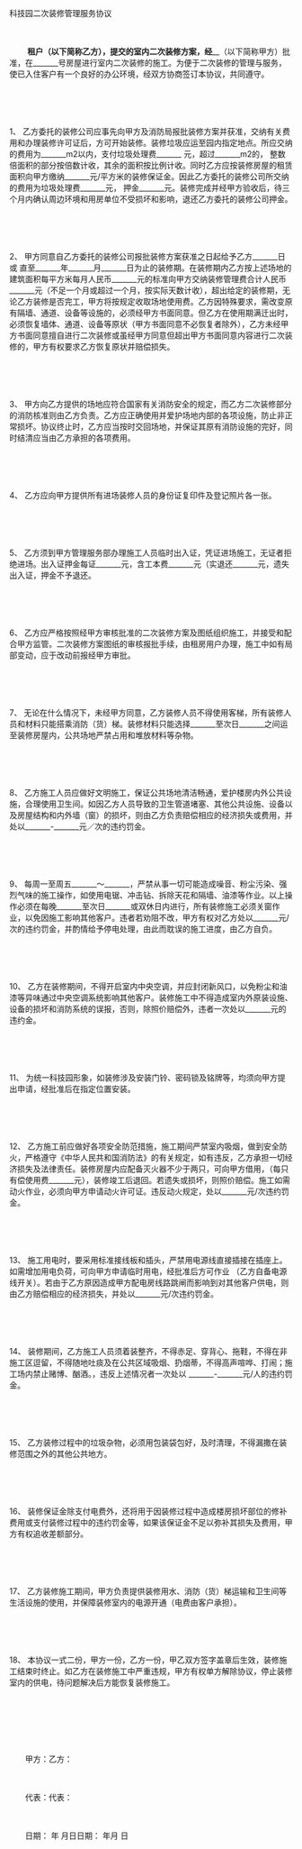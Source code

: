 



科技园二次装修管理服务协议



 

　　

　　 ____________租户（以下简称乙方），提交的室内二次装修方案，经______________（以下简称甲方）批准，在_______号房屋进行室内二次装修的施工。为便于二次装修的管理与服务，使已入住客户有一个良好的办公环境，经双方协商签订本协议，共同遵守。

　　

　　

1、
乙方委托的装修公司应事先向甲方及消防局报批装修方案并获准，交纳有关费用和办理装修许可证后，方可开始装修。装修垃圾应运至园内指定地点。所应交纳的费用为_______m2以内，支付垃圾处理费_______ 元，超过_______m2的， 整数倍面积的部分按倍数计收，其余的面积按比例计收。同时乙方应按装修房屋的租赁面积向甲方缴纳_______元/平方米的装修保证金。因此乙方委托的装修公司所交纳的费用为垃圾处理费_______元， 押金_______元。装修完成并经甲方验收后，待三个月内确认周边环境和用房单位不受损坏和影响，退还乙方委托的装修公司押金。

　　

　　

2、
甲方同意自乙方委托的装修公司报批装修方案获准之日起给予乙方_______日 或 直至_______年_______月_______日为止的装修期。在装修期内乙方按上述场地的建筑面积每平方米每月人民币_______元的标准向甲方交纳装修管理费合计人民币_______元（不足一个月或超过一个月，按实际天数计收），超出给定的装修期，无论乙方装修是否完工，甲方将按规定收取场地使用费。乙方因特殊要求，需改变原有隔墙、通道、设备等设施的，必须经甲方书面同意。但乙方在使用期满迁出时，必须恢复墙体、通道、设备等原状（甲方书面同意不必恢复者除外），乙方未经甲方书面同意擅自进行二次装修或虽经甲方同意但超出甲方书面同意内容进行二次装修的，甲方有权要求乙方恢复原状并赔偿损失。

　　

　　

3、
甲方向乙方提供的场地应符合国家有关消防安全的规定，而乙方二次装修部分的消防核准则由乙方负责。乙方应正确使用并爱护场地内部的各项设施，防止非正常损坏。协议终止时，乙方应当按时交回场地，并保证其原有消防设施的完好，同时结清应当由乙方承担的各项费用。

　　

　　

4、
 乙方应向甲方提供所有进场装修人员的身份证复印件及登记照片各一张。

　　

　　

5、
乙方须到甲方管理服务部办理施工人员临时出入证，凭证进场施工，无证者拒绝进场。出入证押金每证_______元，含工本费_______元（实退还_______元，遗失出入证，押金不予退还。

　　

　　

6、
 乙方应严格按照经甲方审核批准的二次装修方案及图纸组织施工，并接受和配合甲方监管。二次装修方案图纸的审核报批手续，由租房用户办理，施工中如有局部变动，应于改动前报经甲方审批。

　　

　　

7、
 无论在什么情况下，未经甲方同意，乙方装修人员不得使用客梯，所有装修人员和材料只能搭乘消防（货）梯。装修材料只能选择_______至次日_______之间运至装修房屋内，公共场地严禁占用和堆放材料等杂物。

　　

　　

8、
 乙方施工人员应做好文明施工，保证公共场地清洁畅通，爱护楼房内外公共设施，合理使用卫生间。如因乙方人员导致的卫生管道堵塞、其他公共设施、设备以及房屋结构和内外墙（窗）的损坏，则由乙方负责赔偿相应的经济损失或费用，并处以_______-_______元／次的违约罚金。

　　

　　

9、
 每周一至周五_______～_______，严禁从事一切可能造成噪音、粉尘污染、强烈气味的施工操作，如使用电锯、冲击钻、拆除天花和隔墙、油漆等作业。以上操作必须在每晚_______至次日_______或双休日内进行，所有装修施工必须关窗作业，以免因施工影响其他客户。违者若劝阻不改，甲方有权对乙方处以_______元/次的违约罚金，并酌情给予停电处理，由此而耽误的施工进度，由乙方自负。

　　

　　

10、
 乙方在装修期间，不得开启室内中央空调，并应封闭新风口，以免粉尘和油漆等异味通过中央空调系统影响其他客户。装修施工中不得造成室内外原装设施、设备的损坏和消防系统的误报，否则，除照价赔偿外，违者一次处以_______元的违约金。

　　

　　

11、
为统一科技园形象，如装修涉及安装门铃、密码锁及铭牌等，均须向甲方提出申请，经批准后在指定位置安装。

　　

　　

12、
乙方施工前应做好各项安全防范措施，施工期间严禁室内吸烟，做到安全防火，严格遵守《中华人民共和国消防法》的有关规定，如有违反，乙方承担一切经济损失及法律责任。装修房屋内应配备灭火器不少于两只，可向甲方借用，（每只有偿使用费_______元），装修竣工后退回。若遗失或损坏，则照价赔偿。施工如需动火作业，必须向甲方申请动火许可证。违反动火规定，处以_______元/次违约罚金。

　　

　　

13、
施工用电时，要采用标准接线板和插头，严禁用电源线直接插接在插座上。如需增加用电负荷，可向甲方申请临时用电，经批准后方可作业 （乙方自备电源线开关）。若由于乙方原因造成甲方配电房线路跳闸而影响到对其他客户供电，则由乙方赔偿相应的经济损失，并处以_______元/次违约罚金。

　　

　　

14、
装修期间，乙方施工人员须着装整齐，不得赤足、穿背心、拖鞋，不得在非施工区逗留，不得随地吐痰及在公共区域吸烟、扔烟蒂，不得高声喧哗、打闹；施工场内禁止赌博、酗酒。，违反上述情况者一次处以 _______-_______元/人的违约罚金。

　　

　　

15、
乙方装修过程中的垃圾杂物，必须用包装袋包好，及时清理，不得漏撒在装修范围之外的其他公共地方。

　　

　　

16、
装修保证金除支付电费外，还将用于因装修过程中造成楼房损坏部位的修补费用或支付装修过程中的违约罚金等，如果该保证金不足以弥补其损失及费用，甲方有权追收差额部分。

　　

　　

17、
乙方装修施工期间，甲方负责提供装修用水、消防（货）梯运输和卫生间等生活设施的使用，并保障装修室内的电源开通（电费由客户承担）。

　　

　　

18、
本协议一式二份，甲方一份，乙方一份，甲乙双方签字盖章后生效，装修施工结束时终止。如乙方在装修施工中严重违规，甲方有权单方解除协议，停止装修室内的供电，待问题解决后方能恢复装修施工。

　　

　　

　　

　　甲方：乙方：

　　

　　代表：代表：

　　

　　日期： 年 月日日期： 年月 日